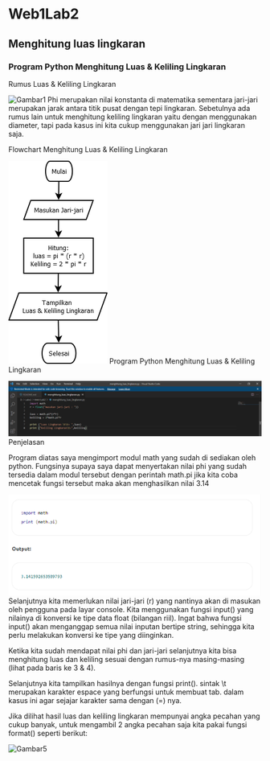 # Web1Lab2
## Menghitung luas lingkaran

### Program Python Menghitung Luas & Keliling Lingkaran
Rumus Luas & Keliling Lingkaran <p>
![Gambar1](sreenshot/ss1.png)
Phi merupakan nilai konstanta di matematika sementara jari-jari merupakan jarak antara titik pusat dengan tepi lingkaran. Sebetulnya ada rumus lain untuk menghitung keliling lingkaran yaitu dengan menggunakan diameter, tapi pada kasus ini kita cukup menggunakan jari jari lingkaran saja.<p>
Flowchart Menghitung Luas & Keliling Lingkaran <p>
![Gambar2](screenshot/ss3.png)
Program Python Menghitung Luas & Keliling Lingkaran <p>
![Gambar3](screenshot/ss2.png)
Penjelasan<p>
Program diatas saya mengimport modul math yang sudah di sediakan oleh python. Fungsinya supaya saya dapat menyertakan nilai phi yang sudah tersedia dalam modul tersebut dengan perintah math.pi jika kita coba mencetak fungsi tersebut maka akan menghasilkan nilai 3.14 <p>
![Gambar4](screenshot/ss5.png)
Selanjutnya kita memerlukan nilai jari-jari (r) yang nantinya akan di masukan oleh pengguna pada layar console. Kita menggunakan fungsi input() yang nilainya di konversi ke tipe data float (bilangan riil). Ingat bahwa fungsi input() akan menganggap semua nilai inputan bertipe string, sehingga kita perlu melakukan konversi ke tipe yang diinginkan. <p>

Ketika kita sudah mendapat nilai phi dan jari-jari selanjutnya kita bisa menghitung luas dan keliling sesuai dengan rumus-nya masing-masing (lihat pada baris ke 3 & 4). <p>

Selanjutnya kita tampilkan hasilnya dengan fungsi print(). sintak \t merupakan karakter espace yang berfungsi untuk membuat tab. dalam kasus ini agar sejajar karakter sama dengan (=) nya. <p>

Jika dilihat hasil luas dan keliling lingkaran mempunyai angka pecahan yang cukup banyak, untuk mengambil 2 angka pecahan saja kita pakai fungsi format() seperti berikut: <p>
![Gambar5](screenshot/ss.5)